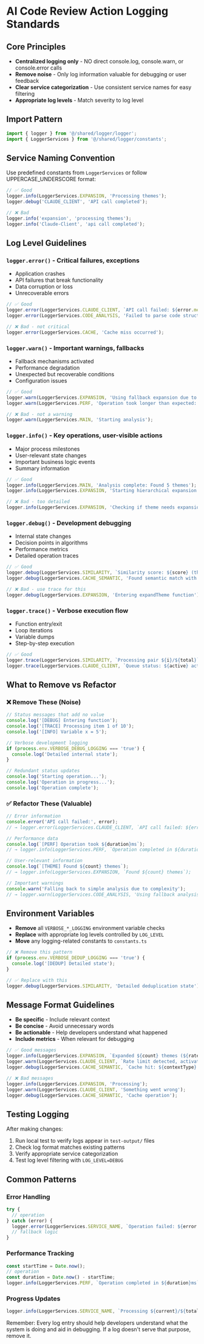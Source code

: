 # AI Code Review Action Logging Standards

## Core Principles
- **Centralized logging only** - NO direct console.log, console.warn, or console.error calls
- **Remove noise** - Only log information valuable for debugging or user feedback
- **Clear service categorization** - Use consistent service names for easy filtering
- **Appropriate log levels** - Match severity to log level

## Import Pattern
```typescript
import { logger } from '@/shared/logger/logger';
import { LoggerServices } from '@/shared/logger/constants';
```

## Service Naming Convention
Use predefined constants from `LoggerServices` or follow UPPERCASE_UNDERSCORE format:
```typescript
// ✅ Good
logger.info(LoggerServices.EXPANSION, 'Processing themes');
logger.debug('CLAUDE_CLIENT', 'API call completed');

// ❌ Bad  
logger.info('expansion', 'processing themes');
logger.info('Claude-Client', 'api call completed');
```

## Log Level Guidelines

### `logger.error()` - Critical failures, exceptions
- Application crashes
- API failures that break functionality
- Data corruption or loss
- Unrecoverable errors

```typescript
// ✅ Good
logger.error(LoggerServices.CLAUDE_CLIENT, `API call failed: ${error.message}`);
logger.error(LoggerServices.CODE_ANALYSIS, 'Failed to parse code structure');

// ❌ Bad - not critical
logger.error(LoggerServices.CACHE, 'Cache miss occurred');
```

### `logger.warn()` - Important warnings, fallbacks
- Fallback mechanisms activated
- Performance degradation
- Unexpected but recoverable conditions
- Configuration issues

```typescript
// ✅ Good
logger.warn(LoggerServices.EXPANSION, 'Using fallback expansion due to AI failure');
logger.warn(LoggerServices.PERF, 'Operation took longer than expected: 30s');

// ❌ Bad - not a warning
logger.warn(LoggerServices.MAIN, 'Starting analysis');
```

### `logger.info()` - Key operations, user-visible actions
- Major process milestones
- User-relevant state changes  
- Important business logic events
- Summary information

```typescript
// ✅ Good
logger.info(LoggerServices.MAIN, 'Analysis complete: Found 5 themes');
logger.info(LoggerServices.EXPANSION, 'Starting hierarchical expansion of 3 themes');

// ❌ Bad - too detailed
logger.info(LoggerServices.EXPANSION, 'Checking if theme needs expansion');
```

### `logger.debug()` - Development debugging
- Internal state changes
- Decision points in algorithms
- Performance metrics
- Detailed operation traces

```typescript
// ✅ Good
logger.debug(LoggerServices.SIMILARITY, `Similarity score: ${score} (threshold: ${threshold})`);
logger.debug(LoggerServices.CACHE_SEMANTIC, 'Found semantic match with 87% similarity');

// ❌ Bad - use trace for this
logger.debug(LoggerServices.EXPANSION, 'Entering expandTheme function');
```

### `logger.trace()` - Verbose execution flow
- Function entry/exit
- Loop iterations
- Variable dumps
- Step-by-step execution

```typescript
// ✅ Good
logger.trace(LoggerServices.SIMILARITY, `Processing pair ${i}/${total}`);
logger.trace(LoggerServices.CLAUDE_CLIENT, `Queue status: ${active} active, ${waiting} waiting`);
```

## What to Remove vs Refactor

### ❌ Remove These (Noise)
```typescript
// Status messages that add no value
console.log('[DEBUG] Entering function');
console.log('[TRACE] Processing item 1 of 10');
console.log('[INFO] Variable x = 5');

// Verbose development logging
if (process.env.VERBOSE_DEBUG_LOGGING === 'true') {
  console.log('Detailed internal state');
}

// Redundant status updates
console.log('Starting operation...');
console.log('Operation in progress...');
console.log('Operation complete');
```

### ✅ Refactor These (Valuable)
```typescript
// Error information
console.error('API call failed:', error);
// → logger.error(LoggerServices.CLAUDE_CLIENT, `API call failed: ${error.message}`);

// Performance data
console.log(`[PERF] Operation took ${duration}ms`);
// → logger.info(LoggerServices.PERF, `Operation completed in ${duration}ms`);

// User-relevant information
console.log(`[THEME] Found ${count} themes`);
// → logger.info(LoggerServices.EXPANSION, `Found ${count} themes`);

// Important warnings
console.warn('Falling back to simple analysis due to complexity');
// → logger.warn(LoggerServices.CODE_ANALYSIS, 'Using fallback analysis due to complexity');
```

## Environment Variables
- **Remove** all `VERBOSE_*_LOGGING` environment variable checks
- **Replace** with appropriate log levels controlled by `LOG_LEVEL`
- **Move** any logging-related constants to `constants.ts`

```typescript
// ❌ Remove this pattern
if (process.env.VERBOSE_DEDUP_LOGGING === 'true') {
  console.log('[DEDUP] Detailed state');
}

// ✅ Replace with this
logger.debug(LoggerServices.SIMILARITY, 'Detailed deduplication state');
```

## Message Format Guidelines
- **Be specific** - Include relevant context
- **Be concise** - Avoid unnecessary words
- **Be actionable** - Help developers understand what happened
- **Include metrics** - When relevant for debugging

```typescript
// ✅ Good messages
logger.info(LoggerServices.EXPANSION, `Expanded ${count} themes (${rate}% success rate)`);
logger.warn(LoggerServices.CLAUDE_CLIENT, `Rate limit detected, activating circuit breaker for 30s`);
logger.debug(LoggerServices.CACHE_SEMANTIC, `Cache hit: ${contextType} (${hitRate}% hit rate)`);

// ❌ Bad messages  
logger.info(LoggerServices.EXPANSION, 'Processing');
logger.warn(LoggerServices.CLAUDE_CLIENT, 'Something went wrong');
logger.debug(LoggerServices.CACHE_SEMANTIC, 'Cache operation');
```

## Testing Logging
After making changes:
1. Run local test to verify logs appear in `test-output/` files
2. Check log format matches existing patterns
3. Verify appropriate service categorization
4. Test log level filtering with `LOG_LEVEL=DEBUG`

## Common Patterns

### Error Handling
```typescript
try {
  // operation
} catch (error) {
  logger.error(LoggerServices.SERVICE_NAME, `Operation failed: ${error instanceof Error ? error.message : String(error)}`);
  // fallback logic
}
```

### Performance Tracking
```typescript
const startTime = Date.now();
// operation
const duration = Date.now() - startTime;
logger.info(LoggerServices.PERF, `Operation completed in ${duration}ms`);
```

### Progress Updates
```typescript
logger.info(LoggerServices.SERVICE_NAME, `Processing ${current}/${total} items`);
```

Remember: Every log entry should help developers understand what the system is doing and aid in debugging. If a log doesn't serve that purpose, remove it.